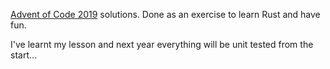 [Advent of Code 2019](https://adventofcode.com/2019) solutions. Done as an exercise to learn Rust and have fun.

I've learnt my lesson and next year everything will be unit tested from the start...
